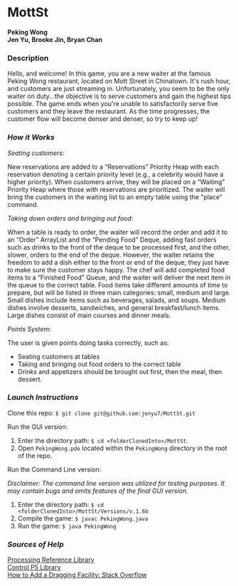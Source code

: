 # MottSt
**Peking Wong**<br>
**Jen Yu, Brooke Jin, Bryan Chan**

### Description

Hello, and welcome! In this game, you are a new waiter at the famous Peking Wong restaurant, located on Mott Street in Chinatown. It's rush hour, and customers are just streaming in. Unfortunately, you seem to be the only waiter on duty...the objective is to serve customers and gain the highest tips possible. The game ends when you're unable to satisfactorily serve five customers and they leave the restaurant. As the time progresses, the customer flow will become denser and denser, so try to keep up!


### _How it Works_

_Seating customers:_

New reservations are added to a “Reservations” Priority Heap with each reservation denoting a certain priority level  (e.g., a celebrity would have a higher priority). When customers arrive, they will be placed on a “Waiting” Priority Heap where those with reservations are prioritized. The waiter will bring the customers in the waiting list to an empty table using the "place" command. 

_Taking down orders and bringing out food:_

When a table is ready to order, the waiter will record the order and add it to an “Order” ArrayList and the “Pending Food” Deque, adding fast orders such as drinks to the front of the deque to be processed first, and the other, slower, orders to the end of the deque. However, the waiter retains the freedom to add a dish either to the front or end of the deque; they just have to make sure the customer stays happy. 
The chef will add completed food items to a “Finished Food” Queue, and the waiter will deliver the next item in the queue to the correct table. Food items take different amounts of time to prepare, but will be listed in three main categories: small, medium and large. Small dishes include items such as beverages, salads, and soups. Medium dishes involve desserts, sandwiches, and general breakfast/lunch items. Large dishes consist of main courses and dinner meals. 

_Points System:_

The user is given points doing tasks correctly, such as: 
- Seating customers at tables
- Taking and bringing out food orders to the correct table
- Drinks and appetizers should be brought out first, then the meal, then dessert.  


### _Launch Instructions_

Clone this repo: ```$ git clone git@github.com:jenyu7/MottSt.git```

Run the GUI version: 
1. Enter the directory path: ```$ cd <folderClonedInto>/MottSt```.
2. Open ```PekingWong.pde``` located within the ```PekingWong``` directory in the root of the repo. 

Run the Command Line version: 

_Disclaimer: The command line version was utilized for testing purposes. It may contain bugs and omits features of the final GUI version._
1. Enter the directory path: ```$ cd <folderClonedInto>/MottSt/Versions/v.1.6b```
2. Compile the game: ```$ javac PekingWong.java```
3. Run the game: ```$ java PekingWong```

### _Sources of Help_

[Processing Reference Library](https://processing.org/reference/ "Processing Reference Library")<br>
[Control P5 Library](https://github.com/sojamo/controlp5 "Control P5 Library")<br>
[How to Add a Dragging Facility: Stack Overflow](https://stackoverflow.com/questions/22253554/processing-how-to-add-a-drag-facility-to-the-graphics "Dragging Facility")<br>

